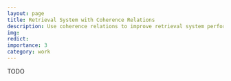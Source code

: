 ```yaml
---
layout: page
title: Retrieval System with Coherence Relations
description: Use coherence relations to improve retrieval system performance
img:
redict:
importance: 3
category: work
---
```


TODO